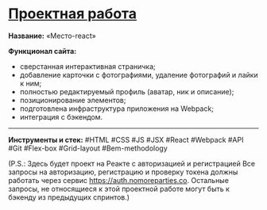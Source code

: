 # [Проектная работа](https://mea6ea6.github.io)  

__Название:__ «Место-react»  

__Функционал сайта:__  

- сверстанная интерактивная страничка;
- добавление карточки с фотографиями, удаление фотографий и лайки к ним;
- полностью редактируемый профиль (аватар, ник и описание);
- позиционирование элементов;
- подготовлена инфраструктура приложения на Webpack;
- интеграция с бэкендом.

------

__Инструменты и стек:__ #HTML #CSS #JS #JSX #React #Webpack #API #Git #Flex-box #Grid-layout #Bem-methodology


(P.S.: Здесь будет проект на Реакте с авторизацией и регистрацией
Все запросы на авторизацию, регистрацию и проверку токена должны работать через сервис https://auth.nomoreparties.co. Остальные запросы, не относящиеся к этой проектной работе могут быть к бэкенду из предыдущих спринтов.)